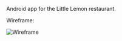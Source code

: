 Android app for the Little Lemon restaurant.

Wireframe:

![Wireframe](https://github.com/EricTangedal/Little-Lemon-Restaurant/assets/73506971/b523ac6e-0cf1-41fb-8255-e223aa145871)

